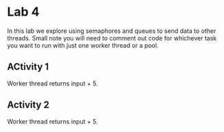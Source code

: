 # Lab 4
In this lab we explore using semaphores and queues to send data to other threads. Small note you will need to comment out code for whichever task you want to run with just one worker thread or a pool.

## ACtivity 1
Worker thread returns input + 5.

## Activity 2
Worker thread returns input + 5.